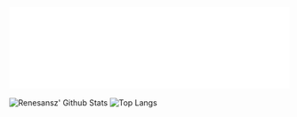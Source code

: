 ![Banner](header.svg)

<div class="d-flex">
  <img class="flex-1" src="https://github-readme-stats.renesansz.vercel.app/api?username=renesansz&bg_color=30,e96443,904e95&title_color=ffd95b&text_color=fff&count_private=true&include_all_commits=true&show_icons=true" alt="Renesansz' Github Stats" width="460" />
  <img class="flex-1" src="https://github-readme-stats.renesansz.vercel.app/api/top-langs/?username=renesansz&layout=compact&bg_color=30,e96443,904e95&title_color=ffd95b&text_color=fff&count_private=true&include_all_commits=true" alt="Top Langs" height="181" />
</div>

